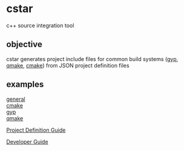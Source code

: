 # cstar
c++ source integration tool

## objective
cstar generates project include files for common build systems ([gyp](https://gyp.gsrc.io/index.md), [qmake](http://doc.qt.io/qt-4.8/qmake-manual.html), [cmake](https://cmake.org/)) from JSON project
definition files

## examples  
[general](doc/examples.md)  
[cmake](https://github.com/mucbuc/cstar-template-cmake/blob/master/README.md)  
[gyp](https://github.com/mucbuc/cstar-template-gyp/blob/master/README.md)   
[qmake](https://github.com/mucbuc/cstar-template-qmake/blob/master/README.md)  

[Project Definition Guide](doc/guide.md)   

[Developer Guide](doc/dev.md)


